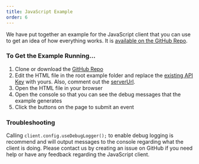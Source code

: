```yaml
---
title: JavaScript Example
order: 6
---
```

We have put together an example for the JavaScript client that you can use to get an idea of how everything works. It is [available on the GitHub Repo](https://github.com/exceptionless/Exceptionless.JavaScript/tree/master/example).

### To Get the Example Running…
1. Clone or download the [GitHub Repo](https://github.com/exceptionless/Exceptionless.JavaScript/tree/master/example)
1. Edit the HTML file in the root example folder and replace the [existing API Key](https://github.com/exceptionless/Exceptionless.JavaScript/blob/master/example/index.html#L8) with yours. Also, comment out the [serverUrl](https://github.com/exceptionless/Exceptionless.JavaScript/blob/master/example/index.html#L16).
1. Open the HTML file in your browser
1. Open the console so that you can see the debug messages that the example generates
1. Click the buttons on the page to submit an event

### Troubleshooting
Calling `client.config.useDebugLogger();` to enable debug logging is recommend and will output messages to the console regarding what the client is doing. Please contact us by creating an issue on GitHub if you need help or have any feedback regarding the JavaScript client.